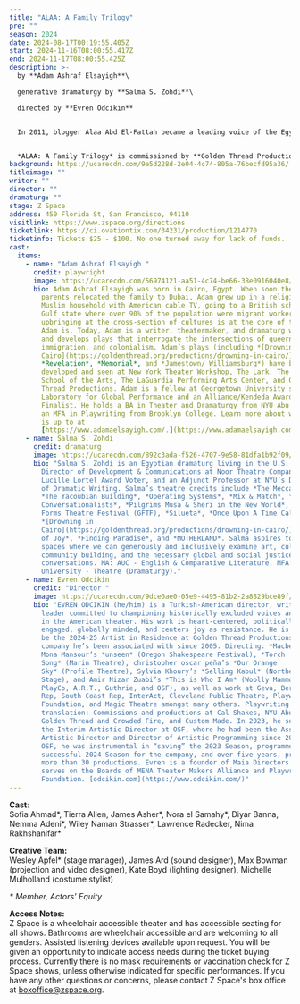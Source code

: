```yaml
---
title: "ALAA: A Family Trilogy"
pre: ""
season: 2024
date: 2024-08-17T00:19:55.405Z
start: 2024-11-16T08:00:55.417Z
end: 2024-11-17T08:00:55.425Z
description: >-
  b﻿y **Adam Ashraf Elsayigh**\

  g﻿enerative dramaturgy by **Salma S. Zohdi**\

  d﻿irected by **Evren Odcikin**


  In 2011, blogger Alaa Abd El-Fattah became a leading voice of the Egyptian Revolution by fusing his activism and tech acumen, inadvertently following in his famous family’s activist legacy. Since then, he has spent much of the last decade in prison, unlawfully held by a military regime seeking to silence him and his family. Weaving writings and personal testimonials from Alaa and his family matriarchs, this epic and ambitious script-in-hand workshop presentation will present the second play in the Trilogy focusing on 2011 to 2014. 


  *ALAA: A Family Trilogy* is commissioned by **Golden Thread Productions** with support from the **Gerbode Foundation**. This presentation is part of the **Z Space Technical Residency Program**, supported by the **Mellon Foundation**.
background: https://ucarecdn.com/9e5d228d-2e04-4c74-805a-76becfd95a36/
titleimage: ""
writer: ""
director: ""
dramaturg: ""
stage: Z Space
address: 450 Florida St, San Francisco, 94110
visitlink: https://www.zspace.org/directions
ticketlink: https://ci.ovationtix.com/34231/production/1214770
ticketinfo: Tickets $25 - $100. No one turned away for lack of funds.
cast:
  items:
    - name: "Adam Ashraf Elsayigh "
      credit: playwright
      image: https://ucarecdn.com/56974121-aa51-4c74-be66-38e0916040e8/
      bio: Adam Ashraf Elsayigh was born in Cairo, Egypt. When soon thereafter, his
        parents relocated the family to Dubai, Adam grew up in a religious
        Muslim household with American cable TV, going to a British school in a
        Gulf state where over 90% of the population were migrant workers. This
        upbringing at the cross-section of cultures is at the core of the artist
        Adam is. Today, Adam is a writer, theatermaker, and dramaturg who writes
        and develops plays that interrogate the intersections of queerness,
        immigration, and colonialism. Adam’s plays (including *[Drowning in
        Cairo](https://goldenthread.org/productions/drowning-in-cairo/)*,
        *Revelation*, *Memorial*, and *Jamestown/ Williamsburg*) have been
        developed and seen at New York Theater Workshop, The Lark, The Tisch
        School of the Arts, The LaGuardia Performing Arts Center, and Golden
        Thread Productions. Adam is a fellow at Georgetown University's
        Laboratory for Global Performance and an Alliance/Kendeda Award
        Finalist. He holds a BA in Theater and Dramaturgy from NYU Abu Dhabi and
        an MFA in Playwriting from Brooklyn College. Learn more about what Adam
        is up to at
        [https://www.adamaelsayigh.com/.](https://www.adamaelsayigh.com/)
    - name: Salma S. Zohdi
      credit: dramaturg
      image: https://ucarecdn.com/892c3ada-f526-4707-9e58-81dfa1b92f09/
      bio: "Salma S. Zohdi is an Egyptian dramaturg living in the U.S. Salma is the
        Director of Development & Communications at Noor Theatre Company, a
        Lucille Lortel Award Voter, and an Adjunct Professor at NYU’s Department
        of Dramatic Writing. Salma’s theatre credits include *The Mecca Tales*,
        *The Yacoubian Building*, *Operating Systems*, *Mix & Match*, *The
        Conversationalists*, *Pilgrims Musa & Sheri in the New World*, Global
        Forms Theatre Festival (GFTF), *Silueta*, *Once Upon A Time Called Now*,
        *[Drowning in
        Cairo](https://goldenthread.org/productions/drowning-in-cairo/)*, *House
        of Joy*, *Finding Paradise*, and *MOTHERLAND*. Salma aspires to create
        spaces where we can generously and inclusively examine art, culture,
        community building, and the necessary global and social justice
        conversations. MA: AUC - English & Comparative Literature. MFA: Columbia
        University - Theatre (Dramaturgy)."
    - name: Evren Odcikin
      credit: "Director "
      image: https://ucarecdn.com/9dce0ae0-05e9-4495-81b2-2a8829bce89f/
      bio: "EVREN ODCIKIN (he/him) is a Turkish-American director, writer, and arts
        leader committed to championing historically excluded voices and stories
        in the American theater. His work is heart-centered, politically
        engaged, globally minded, and centers joy as resistance. He is proud to
        be the 2024-25 Artist in Residence at Golden Thread Productions, a
        company he’s been associated with since 2005. Directing: *Macbeth* and
        Mona Mansour’s *unseen* (Oregon Shakespeare Festival), *Torch
        Song* (Marin Theatre), christopher oscar peña’s *Our Orange
        Sky* (Profile Theatre), Sylvia Khoury’s *Selling Kabul* (Northern
        Stage), and Amir Nizar Zuabi’s *This is Who I Am* (Woolly Mammoth,
        PlayCo, A.R.T., Guthrie, and OSF), as well as work at Geva, Berkeley
        Rep, South Coast Rep, InterAct, Cleveland Public Theatre, Playwrights
        Foundation, and Magic Theatre amongst many others. Playwriting and
        translation: Commissions and productions at Cal Shakes, NYU Abu Dhabi,
        Golden Thread and Crowded Fire, and Custom Made. In 2023, he served as
        the Interim Artistic Director at OSF, where he had been the Associate
        Artistic Director and Director of Artistic Programming since 2019. At
        OSF, he was instrumental in “saving” the 2023 Season, programmed the
        successful 2024 Season for the company, and over five years, produced
        more than 30 productions. Evren is a founder of Maia Directors and
        serves on the Boards of MENA Theater Makers Alliance and Playwrights
        Foundation. [odcikin.com](https://www.odcikin.com/)"
---
```

**Cast**:  \
Sofia Ahmad\*, Tierra Allen, James Asher\*, Nora el Samahy\*, Diyar Banna, Nemma Adeni\*, Wiley Naman Strasser\*, Lawrence Radecker, Nima Rakhshanifar\*

**C﻿reative Team:**\
Wesley Apfel* (﻿stage manager), James Ard (sound designer), Max Bowman (projection and video designer), Kate Boyd (lighting designer), Michelle Mulholland (costume stylist)

*\*﻿ Member, Actors' Equity*

**Access Notes:**\
Z Space is a wheelchair accessible theater and has accessible seating for all shows. Bathrooms are wheelchair accessible and are welcoming to all genders. Assisted listening devices available upon request. You will be given an opportunity to indicate access needs during the ticket buying process. Currently there is no mask requirements or vaccination check for Z Space shows, unless otherwise indicated for specific performances. If you have any other questions or concerns, please contact Z Space's box office at [boxoffice@zspace.org](mailto:boxoffice@goldenthread.org).